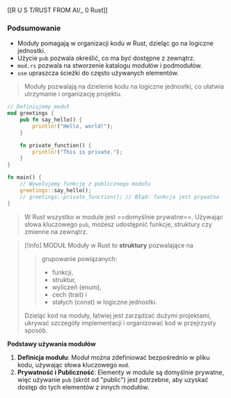 [[R U S T/RUST FROM AI/_ 0 Rust]]

### Podsumowanie

- Moduły pomagają w organizacji kodu w Rust, dzieląc go na logiczne jednostki.
- Użycie `pub` pozwala określić, co ma być dostępne z zewnątrz.
- `mod.rs` pozwala na stworzenie katalogu modułów i podmodułów.
- `use` upraszcza ścieżki do często używanych elementów.



> Moduły pozwalają na dzielenie kodu na logiczne jednostki, co ułatwia utrzymanie i organizację projektu.

```rust
// Definiujemy moduł
mod greetings {
    pub fn say_hello() {
        println!("Hello, world!");
    }

    fn private_function() {
        println!("This is private.");
    }
}

fn main() {
    // Wywołujemy funkcję z publicznego modułu
    greetings::say_hello();
    // greetings::private_function(); // Błąd: funkcja jest prywatna
}

```

> W Rust wszystko w module jest ==domyślnie prywatne==. 
> Używając słowa kluczowego `pub`, możesz udostępnić funkcje, struktury czy zmienne na zewnątrz.


>[!info] MODUŁ
>Moduły w Rust to **struktury** pozwalające na 
>> grupowanie powiązanych:
>>  -  funkcji, 
>>  - struktur, 
>>  - wyliczeń (enum), 
>>  - cech (trait) i 
>>  - stałych (const) w logiczne jednostki. 
>
>Dzieląc kod na moduły, łatwiej jest zarządzać dużymi projektami, ukrywać szczegóły implementacji i organizować kod w przejrzysty sposób.


**Podstawy używania modułów**

1. **Definicja modułu**: Moduł można zdefiniować bezpośrednio w pliku kodu, używając słowa kluczowego `mod`.
2. **Prywatność i Publiczność**: Elementy w module są domyślnie prywatne, więc używanie `pub` (skrót od "public") jest potrzebne, aby uzyskać dostęp do tych elementów z innych modułów.





